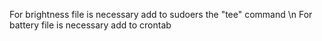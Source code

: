 For brightness file is necessary add to sudoers the "tee" command \n
For battery file is necessary add to crontab
